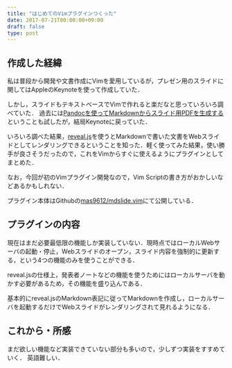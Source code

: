 ```yaml
---
title: "はじめてのVimプラグインつくった"
date: 2017-07-21T00:00:00+09:00
draft: false
type: post
---
```


## 作成した経緯
私は普段から開発や文書作成にVimを愛用しているが，プレゼン用のスライドに関してはAppleのKeynoteを使って作成していた．

しかし，スライドもテキストベースでVimで作れると楽だなと思っていろいろ調べていた．
過去には[Pandocを使ってMarkdownからスライド用PDFを生成する](https://mas9612.net/entry/pandoc_presen_pdf/)
ということも試したが，結局Keynoteに戻っていた．

いろいろ調べた結果，[reveal.js](https://github.com/hakimel/reveal.js/)を使うとMarkdownで書いた文書をWebスライドとしてレンダリングできるということを知った．軽く使ってみた結果，使い勝手が良さそうだったので，これをVimからすぐに使えるようにプラグインとしてまとめた．

なお，今回が初のVimプラグイン開発なので，Vim Scriptの書き方がおかしいなどあるかもしれない．

プラグイン本体はGithubの[mas9612/mdslide.vim](https://github.com/mas9612/mdslide.vim)にて公開している．

## プラグインの内容
現在はまだ必要最低限の機能しか実装していない．現時点ではローカルWebサーバの起動・停止，Webスライドのオープン，スライド内容を強制的に更新する，という4つの機能のみを使うことができる．

reveal.jsの仕様上，発表者ノートなどの機能を使うためにはローカルサーバを動かす必要があるため，その機能を盛り込んである．

基本的にreveal.jsのMarkdown表記に従ってMarkdownを作成し，ローカルサーバを起動するだけでWebスライドがレンダリングされて見れるようになる．

## これから・所感
まだ欲しい機能など実装できていない部分も多いので，少しずつ実装をすすめていく．
英語難しい．
